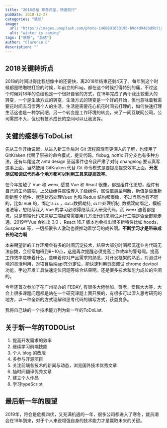 ```yaml
---
title: "2018总结 寒冬将至，快速前行"
pubDate: 2018-12-27
categories: "感想"
image:
  url: "https://images.unsplash.com/photo-1460891053196-b9d4d9483d9b?ixlib=rb-1.2.1&ixid=eyJhcHBfaWQiOjEyMDd9&auto=format&fit=crop&w=1375&q=80"
  alt: "winter is coming"
tags: ["感想", "总结"]
author: "Clarence.C"
description: ""
---
```


## 2018关键转折点

2018的时间过得比我想像中的还要快，离2018年结束还剩4天了，每年到这个时候都是啪啪啪打脸的时候，年前立的Flag，都在这个时候打得特别的痛，不过这个时候对18年的总结也是一个很好自省的方式，在18年完成了两个我比较重大的转变，一个是生活方式的转变，生活方式的转变是一个好的开始，但也意味着我需要花时间去习惯两个人的生活，生活是需要花心机花时间去打理的，如何快速打理生活这也是一种学问吧，另一个转变是工作环境的转变，来了一间互联网公司，公司需然不大，但也有技术成长的空间可以让我发挥。

<!-- more -->

## 关健的感想与ToDoList

先从工作开始说起，从进入新工作后对 Git 流程原理有更深入的了解，也使用了 GitKraken 代替了原来的命令模式，提交代码，fixbug, hotfix 开分支也有多种方法，还有年尾这次 antd design 圣诞事件也令我严肃了对待 changelog 要认真写这事上面。当然使用 GitKraken 代替 Git 命令模式是要提高提交效率上面。**开发测试和调试代码各个地方都可以利用工具来提高效率**。

在今年接触了 Vue 和 weex, 感觉 Vue 和 React 很像，都是组件化思想，组件有自己的生命周期，上父级组件属性传入子级组件，属性值类型判断，新值是否重新刷新整个组件，就连状态处理Vuex 也和 Redux 结构都很像，不过当然也有不同的，比如 vue 的，绑定`this` ，`data`数据劫持, `diff`处理机制, 数据双向绑定，模板语法等，想继续深入 Vue 的学习必须得继续深入研究代码，而 weex 遇着都是坑，只是前端代码来兼容三端经常需要用几方法代码来测试运行三端是否全部能走通。2019年Vue 会推出 3.0 ，React 16.7 版本也会推出很多新特性比如 hoods， Suspense 等，一切都很令人激动也很推动着学习的成长啊。**不断学习才是带来成长的动力啊**

本来期望新的工作环境会有多的时间沉淀技术，结果大部分时间都沉迷业务代码无法自拨，会经常加班到9~10点，这是再次提醒必须提高工作效率的警号啊。提高工作效率意味着什么，意味着你对产品需求的熟悉，对开发框架的熟悉，对测试环境的灵活利用，对项目后端api充分定位，能快速利用页面调试 chrome devtool功能，手边开发工具快速定位问题等综合结果啊。还是很多技术和能力成长的空间的。

今年还首次参加了在广州举办的 FEDAY, 有很多大佬参加，贺老，爱民大大等，大会上很多课题问题都是站在一个研究课题上面开展的，有很多可以深入思考研究的地方，以一种全新的方式理解和思考代码的编写方式，获益良多。

我将自己缺的一个技术能力列为新一年的ToDoList.

## 关于新一年的TODOList

1. 提高开发需求的效率
1. 继续学习前端技能
1. 个人 blog 的改版
1. 多参与开源项目
1. 关注前端各技术的新闻与动态，浏览国外技术优秀文章
1. 抽时间翻译优秀文章
1. 建立个人作品
1. 学习typeScript

## 最后新一年的展望

2019年，将会是危机四伏，又充满机遇的一年，很多公司都进入了寒冬，裁员潮会在19年到来，对于个人来说增强自身的技术能力才是赢取未来的关键。

